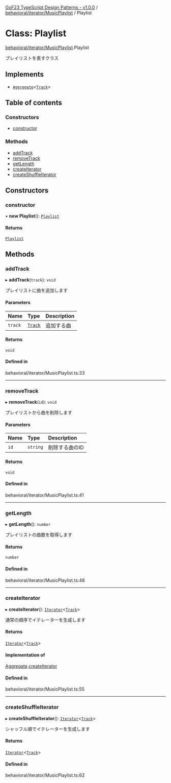 [GoF23 TypeScript Design Patterns - v1.0.0](../README.md) / [behavioral/iterator/MusicPlaylist](../modules/behavioral_iterator_MusicPlaylist.md) / Playlist

# Class: Playlist

[behavioral/iterator/MusicPlaylist](../modules/behavioral_iterator_MusicPlaylist.md).Playlist

プレイリストを表すクラス

## Implements

- [`Aggregate`](../interfaces/behavioral_iterator_Iterator.Aggregate.md)\<[`Track`](../interfaces/behavioral_iterator_MusicPlaylist.Track.md)\>

## Table of contents

### Constructors

- [constructor](behavioral_iterator_MusicPlaylist.Playlist.md#constructor)

### Methods

- [addTrack](behavioral_iterator_MusicPlaylist.Playlist.md#addtrack)
- [removeTrack](behavioral_iterator_MusicPlaylist.Playlist.md#removetrack)
- [getLength](behavioral_iterator_MusicPlaylist.Playlist.md#getlength)
- [createIterator](behavioral_iterator_MusicPlaylist.Playlist.md#createiterator)
- [createShuffleIterator](behavioral_iterator_MusicPlaylist.Playlist.md#createshuffleiterator)

## Constructors

### constructor

• **new Playlist**(): [`Playlist`](behavioral_iterator_MusicPlaylist.Playlist.md)

#### Returns

[`Playlist`](behavioral_iterator_MusicPlaylist.Playlist.md)

## Methods

### addTrack

▸ **addTrack**(`track`): `void`

プレイリストに曲を追加します

#### Parameters

| Name | Type | Description |
| :------ | :------ | :------ |
| `track` | [`Track`](../interfaces/behavioral_iterator_MusicPlaylist.Track.md) | 追加する曲 |

#### Returns

`void`

#### Defined in

behavioral/iterator/MusicPlaylist.ts:33

___

### removeTrack

▸ **removeTrack**(`id`): `void`

プレイリストから曲を削除します

#### Parameters

| Name | Type | Description |
| :------ | :------ | :------ |
| `id` | `string` | 削除する曲のID |

#### Returns

`void`

#### Defined in

behavioral/iterator/MusicPlaylist.ts:41

___

### getLength

▸ **getLength**(): `number`

プレイリストの曲数を取得します

#### Returns

`number`

#### Defined in

behavioral/iterator/MusicPlaylist.ts:48

___

### createIterator

▸ **createIterator**(): [`Iterator`](../interfaces/behavioral_iterator_Iterator.Iterator.md)\<[`Track`](../interfaces/behavioral_iterator_MusicPlaylist.Track.md)\>

通常の順序でイテレーターを生成します

#### Returns

[`Iterator`](../interfaces/behavioral_iterator_Iterator.Iterator.md)\<[`Track`](../interfaces/behavioral_iterator_MusicPlaylist.Track.md)\>

#### Implementation of

[Aggregate](../interfaces/behavioral_iterator_Iterator.Aggregate.md).[createIterator](../interfaces/behavioral_iterator_Iterator.Aggregate.md#createiterator)

#### Defined in

behavioral/iterator/MusicPlaylist.ts:55

___

### createShuffleIterator

▸ **createShuffleIterator**(): [`Iterator`](../interfaces/behavioral_iterator_Iterator.Iterator.md)\<[`Track`](../interfaces/behavioral_iterator_MusicPlaylist.Track.md)\>

シャッフル順でイテレーターを生成します

#### Returns

[`Iterator`](../interfaces/behavioral_iterator_Iterator.Iterator.md)\<[`Track`](../interfaces/behavioral_iterator_MusicPlaylist.Track.md)\>

#### Defined in

behavioral/iterator/MusicPlaylist.ts:62
